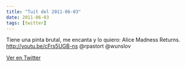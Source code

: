 ```yaml
---
title: "Tuit del 2011-06-03"
date: 2011-06-03
tags: [twitter]
---
```


Tiene una pinta brutal, me encanta y lo quiero: Alice Madness Returns. http://youtu.be/cFrs5UGB-ns @rpastort @wunslov



[Ver en Twitter](https://twitter.com/i/web/status/76567169894318080)
